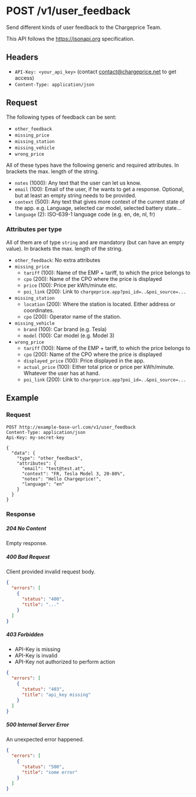# POST /v1/user_feedback

Send different kinds of user feedback to the Chargeprice Team.

This API follows the https://jsonapi.org specification.

## Headers

* `API-Key: <your_api_key>` (contact contact@chargeprice.net to get access)
* `Content-Type: application/json`

## Request

The following types of feedback can be sent:

* `other_feedback`
* `missing_price`
* `missing_station`
* `missing_vehicle`
* `wrong_price`

All of these types have the following generic and required attributes. In
brackets the max. length of the string.

* `notes` (1000): Any text that the user can let us know.
* `email` (100): Email of the user, if he wants to get a response. Optional, but
  at least an empty string needs to be provided.
* `context` (500): Any text that gives more context of the current state of the
  app. e.g. Language, selected car model, selected battery state...
* `language` (2): ISO-639-1 language code (e.g. en, de, nl, fr)

### Attributes per type

All of them are of type `string` and are mandatory (but can have an empty
value). In brackets the max. length of the string.

* `other_feedback`: No extra attributes
* `missing_price`
  * `tariff` (100): Name of the EMP + tariff, to which the price belongs to
  * `cpo` (200): Name of the CPO where the price is displayed
  * `price` (100): Price per kWh/minute etc.
  * `poi_link` (200): Link to `chargeprice.app?poi_id=..&poi_source=...`
* `missing_station`
  * `location` (200): Where the station is located. Either address or
    coordinates.
  * `cpo` (200): Operator name of the station.
* `missing_vehicle`
  * `brand` (100): Car brand (e.g. Tesla)
  * `model` (100): Car model (e.g. Model 3)
* `wrong_price`
  * `tariff` (100): Name of the EMP + tariff, to which the price belongs to
  * `cpo` (200): Name of the CPO where the price is displayed
  * `displayed_price` (100): Price displayed in the app.
  * `actual_price` (100): Either total price or price per kWh/minute. Whatever
    the user has at hand.
  * `poi_link` (200): Link to `chargeprice.app?poi_id=..&poi_source=...`

## Example

### Request

```http
POST http://example-base-url.com/v1/user_feedback
Content-Type: application/json
Api-Key: my-secret-key

{
  "data": {
    "type": "other_feedback",
    "attributes": {
      "email": "test@test.at",
      "context": "FR, Tesla Model 3, 20-80%",
      "notes": "Hello Chargeprice!",
      "language": "en"
    }
  }
}

```

### Response

##### 204 No Content

Empty response.

##### 400 Bad Request

Client provided invalid request body.

```json
{
  "errors": [
    {
      "status": "400",
      "title": "..."
    }
  ]
}
```

##### 403 Forbidden

* API-Key is missing
* API-Key is invalid
* API-Key not authorized to perform action

```json
{
  "errors": [
    {
      "status": "403",
      "title": "api_key missing"
    }
  ]
}
```

##### 500 Internal Server Error

An unexpected error happened.

```json
{
  "errors": [
    {
      "status": "500",
      "title": "some error"
    }
  ]
}
```
